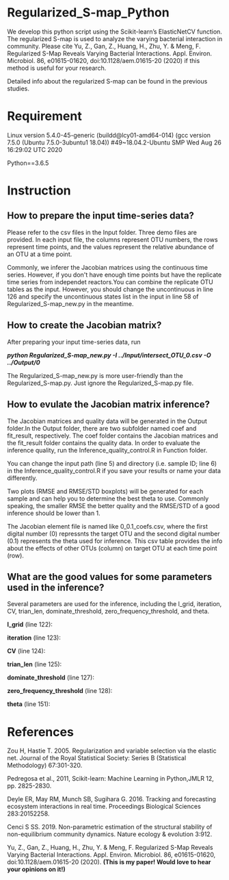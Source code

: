 # Regularized_S-map_Python

We develop this python script using the Scikit-learn’s ElasticNetCV function. The regularized S-map is used to analyze the varying bacterial interaction in community. Please cite Yu, Z., Gan, Z., Huang, H., Zhu, Y. & Meng, F. Regularized S-Map Reveals Varying Bacterial Interactions. Appl. Environ. Microbiol. 86, e01615-01620, doi:10.1128/aem.01615-20 (2020) if this method is useful for your research.

Detailed info about the regularized S-map can be found in the previous studies.

# Requirement

Linux version 5.4.0-45-generic (buildd@lcy01-amd64-014) (gcc version 7.5.0 (Ubuntu 7.5.0-3ubuntu1 18.04)) #49~18.04.2-Ubuntu SMP Wed Aug 26 16:29:02 UTC 2020

Python==3.6.5

# Instruction

## How to prepare the input time-series data?

Please refer to the csv files in the Input folder. Three demo files are provided. In each input file, the columns represent OTU numbers, the rows represent time points, and the values represent the relative abundance of an OTU at a time point.

Commonly, we inferer the Jacobian matrices using the continuous time series. However, if you don't have enough time points but have the replicate time series from independet reactors.You can combine the replicate OTU tables as the input. However, you should change the uncontinuous in line 126 and specify the uncontinuous states list in the input in line 58 of Regularized_S-map_new.py in the meantime.

## How to create the Jacobian matrix?

After preparing your input time-series data, run

***python Regularized_S-map_new.py -I ../Input/intersect_OTU_0.csv -O ../Output/0***

The Regularized_S-map_new.py is more user-friendly than the Regularized_S-map.py. Just ignore the Regularized_S-map.py file.

## How to evulate the Jacobian matrix inference?

The Jacobian matrices and quality data will be generated in the Output folder.In the Output folder, there are two subfolder named coef and fit_result, respectively. The coef folder contains the Jacobian matrices and the fit_result folder contains the quality data. In order to evaluate the inference quality, run the Inference_quality_control.R in Function folder.

You can change the input path (line 5) and directory (i.e. sample ID; line 6) in the Inference_quality_control.R if you save your results or name your data differently.

Two plots (RMSE and RMSE/STD boxplots) will be generated for each sample and can help you to determine the best theta to use. Commonly speaking,  the smaller RMSE the better quality and the RMSE/STD of a good inference should be lower than 1.

The Jacobian element file is named like 0_0.1_coefs.csv, where the first digital number (0) repressnts the target OTU and the second digital number (0.1) represents the theta used for inference. This csv table provides the info about the effects of other OTUs (column) on target OTU at each time point (row).

## What are the good values for some parameters used in the inference?

Several parameters are used for the inference, including the l_grid, iteration, CV, trian_len, dominate_threshold, zero_frequency_threshold, and theta.

**l_grid** (line 122):

**iteration** (line 123):

**CV** (line 124):

**trian_len** (line 125):

**dominate_threshold** (line 127):

**zero_frequency_threshold** (line 128):

**theta** (line 151):

# References

Zou H, Hastie T. 2005. Regularization and variable selection via the elastic net. Journal of the Royal Statistical Society: Series B (Statistical Methodology) 67:301-320.

Pedregosa et al., 2011, Scikit-learn: Machine Learning in Python,JMLR 12, pp. 2825-2830.

Deyle ER, May RM, Munch SB, Sugihara G. 2016. Tracking and forecasting ecosystem interactions in real time. Proceedings Biological Sciences 283:20152258.

Cenci S SS. 2019. Non-parametric estimation of the structural stability of non-equilibrium community dynamics. Nature ecology & evolution 3:912.

Yu, Z., Gan, Z., Huang, H., Zhu, Y. & Meng, F. Regularized S-Map Reveals Varying Bacterial Interactions. Appl. Environ. Microbiol. 86, e01615-01620, doi:10.1128/aem.01615-20 (2020). **(This is my paper! Would love to hear your opinions on it!)**
